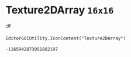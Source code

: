 # Texture2DArray `16x16`
<img src="/img/Texture2DArray.png" width=16 height=16>

``` CSharp
EditorGUIUtility.IconContent("Texture2DArray")
```
```
-1165942873951882197
```
